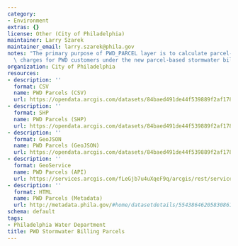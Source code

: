 ```yaml
---
category:
- Environment
extras: {}
license: Other (City of Philadelphia)
maintainer: Larry Szarek
maintainer_email: larry.szarek@phila.gov
notes: "The primary purpose of PWD_PARCEL layer is to calculate parcel-based stormwater\
  \ charges for PWD customers under the new parcel-based stormwater billing program."
organization: City of Philadelphia
resources:
- description: ''
  format: CSV
  name: PWD Parcels (CSV)
  url: https://opendata.arcgis.com/datasets/84baed491de44f539889f2af178ad85c_0.csv
- description: ''
  format: SHP
  name: PWD Parcels (SHP)
  url: https://opendata.arcgis.com/datasets/84baed491de44f539889f2af178ad85c_0.zip
- description: ''
  format: GeoJSON
  name: PWD Parcels (GeoJSON)
  url: https://opendata.arcgis.com/datasets/84baed491de44f539889f2af178ad85c_0.geojson
- description: ''
  format: GeoService
  name: PWD Parcels (API)
  url: https://services.arcgis.com/fLeGjb7u4uXqeF9q/arcgis/rest/services/PWD_PARCELS/FeatureServer/0/query?outFields=*&where=1%3D1
- description: ''
  format: HTML
  name: PWD Parcels (Metadata)
  url: http://metadata.phila.gov/#home/datasetdetails/5543864620583086178c4e7a/representationdetails/55438a829b989a05172d0cfa/
schema: default
tags:
- Philadelphia Water Department
title: PWD Stormwater Billing Parcels
---
```

